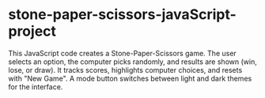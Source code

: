 # stone-paper-scissors-javaScript-project
This JavaScript code creates a Stone-Paper-Scissors game. The user selects an option, the computer picks randomly, and results are shown (win, lose, or draw). It tracks scores, highlights computer choices, and resets with "New Game". A mode button switches between light and dark themes for the interface.

